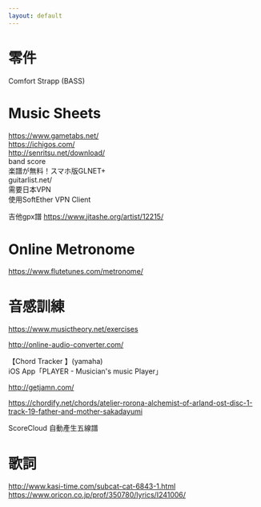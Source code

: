```yaml
---
layout: default
---
```


# 零件
Comfort Strapp (BASS)  

# Music Sheets
https://www.gametabs.net/  
https://ichigos.com/  
http://senritsu.net/download/  
band score  
楽譜が無料！スマホ版GLNET+  
guitarlist.net/  
需要日本VPN  
使用SoftEther VPN Client  

吉他gpx譜
https://www.jitashe.org/artist/12215/

# Online Metronome
https://www.flutetunes.com/metronome/  

# 音感訓練
https://www.musictheory.net/exercises

http://online-audio-converter.com/



【Chord Tracker 】(yamaha)  
iOS App「PLAYER - Musician's music Player」

http://getjamn.com/


https://chordify.net/chords/atelier-rorona-alchemist-of-arland-ost-disc-1-track-19-father-and-mother-sakadayumi


ScoreCloud 自動產生五線譜


# 歌詞
http://www.kasi-time.com/subcat-cat-6843-1.html  
https://www.oricon.co.jp/prof/350780/lyrics/I241006/  
